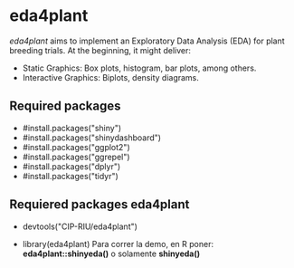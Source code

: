 # eda4plant

*eda4plant* aims to implement an Exploratory Data Analysis (EDA) for plant breeding trials. At the beginning, it might deliver:

- Static Graphics: Box plots, histogram, bar plots, among others. 
- Interactive Graphics: Biplots, density diagrams.

## Required packages
- #install.packages("shiny")
- #install.packages("shinydashboard")
- #install.packages("ggplot2")
- #install.packages("ggrepel")
- #install.packages("dplyr")
- #install.packages("tidyr")

## Requiered packages eda4plant
- devtools("CIP-RIU/eda4plant")


- library(eda4plant)
Para correr la demo, en R poner: **eda4plant::shinyeda()** o solamente **shinyeda()**
